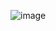 ![image](https://user-images.githubusercontent.com/64565005/171327632-ed8bcaaf-186b-4e17-be17-2372fb6d3c49.png)
